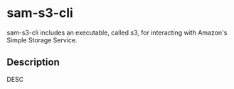 # sam-s3-cli

sam-s3-cli includes an executable, called s3, for interacting with Amazon's Simple Storage Service.

## Description

DESC

